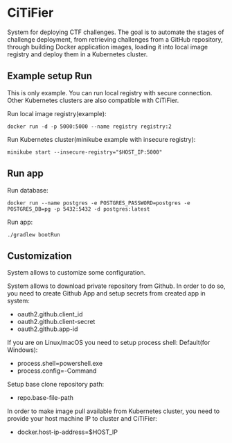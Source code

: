 # CiTiFier

System for deploying CTF challenges. The goal is to automate the stages of challenge
deployment, from retrieving challenges from a GitHub repository, through building Docker application images, loading it into local image registry and
deploy them in a Kubernetes cluster.
 
## Example setup Run
This is only example. You can run local registry with secure connection. Other Kubernetes clusters are also compatible with CiTiFier.

Run local image registry(example):
```
docker run -d -p 5000:5000 --name registry registry:2
```
Run Kubernetes cluster(minikube example with insecure registry):
```
minikube start --insecure-registry="$HOST_IP:5000"
```

## Run app

Run database:
```
docker run --name postgres -e POSTGRES_PASSWORD=postgres -e POSTGRES_DB=pg -p 5432:5432 -d postgres:latest
```
Run app:
```
./gradlew bootRun
```

## Customization

System allows to customize some configuration.

System allows to download private repository from Github. In order to do so, you need to create Github App and setup secrets from created app in system:
- oauth2.github.client_id
- oauth2.github.client-secret
- oauth2.github.app-id

If you are on Linux/macOS you need to setup process shell:
Default(for Windows):
- process.shell=powershell.exe
- process.config=-Command

Setup base clone repository path:
- repo.base-file-path

In order to make image pull available from Kubernetes cluster, you need to provide your host machine IP to cluster and CiTiFier:
- docker.host-ip-address=$HOST_IP


